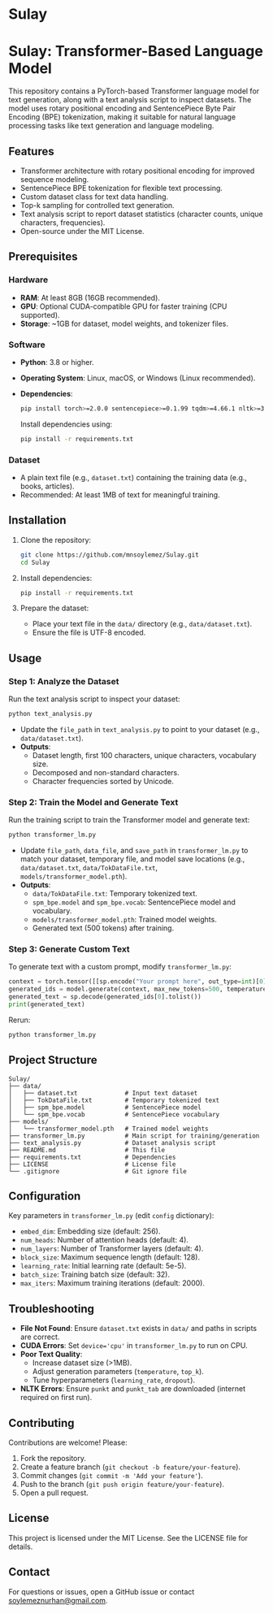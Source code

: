# Sulay
# Sulay: Transformer-Based Language Model

This repository contains a PyTorch-based Transformer language model for text generation, along with a text analysis script to inspect datasets. The model uses rotary positional encoding and SentencePiece Byte Pair Encoding (BPE) tokenization, making it suitable for natural language processing tasks like text generation and language modeling.

## Features

- Transformer architecture with rotary positional encoding for improved sequence modeling.
- SentencePiece BPE tokenization for flexible text processing.
- Custom dataset class for text data handling.
- Top-k sampling for controlled text generation.
- Text analysis script to report dataset statistics (character counts, unique characters, frequencies).
- Open-source under the MIT License.

## Prerequisites

### Hardware

- **RAM**: At least 8GB (16GB recommended).
- **GPU**: Optional CUDA-compatible GPU for faster training (CPU supported).
- **Storage**: \~1GB for dataset, model weights, and tokenizer files.

### Software

- **Python**: 3.8 or higher.
- **Operating System**: Linux, macOS, or Windows (Linux recommended).
- **Dependencies**:

  ```bash
  pip install torch>=2.0.0 sentencepiece>=0.1.99 tqdm>=4.66.1 nltk>=3.8.1 numpy>=1.24.0
  ```

  Install dependencies using:

  ```bash
  pip install -r requirements.txt
  ```

### Dataset

- A plain text file (e.g., `dataset.txt`) containing the training data (e.g., books, articles).
- Recommended: At least 1MB of text for meaningful training.

## Installation

1. Clone the repository:

   ```bash
   git clone https://github.com/mnsoylemez/Sulay.git
   cd Sulay
   ```
2. Install dependencies:

   ```bash
   pip install -r requirements.txt
   ```
3. Prepare the dataset:
   - Place your text file in the `data/` directory (e.g., `data/dataset.txt`).
   - Ensure the file is UTF-8 encoded.

## Usage

### Step 1: Analyze the Dataset

Run the text analysis script to inspect your dataset:

```bash
python text_analysis.py
```

- Update the `file_path` in `text_analysis.py` to point to your dataset (e.g., `data/dataset.txt`).
- **Outputs**:
  - Dataset length, first 100 characters, unique characters, vocabulary size.
  - Decomposed and non-standard characters.
  - Character frequencies sorted by Unicode.

### Step 2: Train the Model and Generate Text

Run the training script to train the Transformer model and generate text:

```bash
python transformer_lm.py
```

- Update `file_path`, `data_file`, and `save_path` in `transformer_lm.py` to match your dataset, temporary file, and model save locations (e.g., `data/dataset.txt`, `data/TokDataFile.txt`, `models/transformer_model.pth`).
- **Outputs**:
  - `data/TokDataFile.txt`: Temporary tokenized text.
  - `spm_bpe.model` and `spm_bpe.vocab`: SentencePiece model and vocabulary.
  - `models/transformer_model.pth`: Trained model weights.
  - Generated text (500 tokens) after training.

### Step 3: Generate Custom Text

To generate text with a custom prompt, modify `transformer_lm.py`:

```python
context = torch.tensor([[sp.encode("Your prompt here", out_type=int)[0]]], dtype=torch.long, device=device)
generated_ids = model.generate(context, max_new_tokens=500, temperature=1.0, top_k=10)
generated_text = sp.decode(generated_ids[0].tolist())
print(generated_text)
```

Rerun:

```bash
python transformer_lm.py
```

## Project Structure

```
Sulay/
├── data/
│   ├── dataset.txt             # Input text dataset
│   ├── TokDataFile.txt         # Temporary tokenized text
│   ├── spm_bpe.model           # SentencePiece model
│   └── spm_bpe.vocab           # SentencePiece vocabulary
├── models/
│   └── transformer_model.pth   # Trained model weights
├── transformer_lm.py           # Main script for training/generation
├── text_analysis.py            # Dataset analysis script
├── README.md                   # This file
├── requirements.txt            # Dependencies
├── LICENSE                     # License file
└── .gitignore                  # Git ignore file
```

## Configuration

Key parameters in `transformer_lm.py` (edit `config` dictionary):

- `embed_dim`: Embedding size (default: 256).
- `num_heads`: Number of attention heads (default: 4).
- `num_layers`: Number of Transformer layers (default: 4).
- `block_size`: Maximum sequence length (default: 128).
- `learning_rate`: Initial learning rate (default: 5e-5).
- `batch_size`: Training batch size (default: 32).
- `max_iters`: Maximum training iterations (default: 2000).

## Troubleshooting

- **File Not Found**: Ensure `dataset.txt` exists in `data/` and paths in scripts are correct.
- **CUDA Errors**: Set `device='cpu'` in `transformer_lm.py` to run on CPU.
- **Poor Text Quality**:
  - Increase dataset size (&gt;1MB).
  - Adjust generation parameters (`temperature`, `top_k`).
  - Tune hyperparameters (`learning_rate`, `dropout`).
- **NLTK Errors**: Ensure `punkt` and `punkt_tab` are downloaded (internet required on first run).

## Contributing

Contributions are welcome! Please:

1. Fork the repository.
2. Create a feature branch (`git checkout -b feature/your-feature`).
3. Commit changes (`git commit -m 'Add your feature'`).
4. Push to the branch (`git push origin feature/your-feature`).
5. Open a pull request.

## License

This project is licensed under the MIT License. See the LICENSE file for details.

## Contact

For questions or issues, open a GitHub issue or contact soylemeznurhan@gmail.com.
